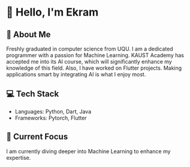 
# 👋 Hello, I'm Ekram

## 🚀 About Me
Freshly graduated in computer science from UQU. I am a dedicated programmer with a passion for Machine Learning. KAUST Academy has accepted me into its AI course, which will significantly enhance my knowledge of this field. Also, I have worked on Flutter projects. Making applications smart by integrating AI is what I enjoy most.

## 💻 Tech Stack
- Languages: Python, Dart, Java
- Frameworks: Pytorch, Flutter

## 🌱 Current Focus
I am currently diving deeper into Machine Learning to enhance my expertise. 


<!--
**Ekram-20/Ekram-20** is a ✨ _special_ ✨ repository because its `README.md` (this file) appears on your GitHub profile.

Here are some ideas to get you started:

- 🔭 I’m currently working on ...
- 🌱 I’m currently learning ...
- 👯 I’m looking to collaborate on ...
- 🤔 I’m looking for help with ...
- 💬 Ask me about ...
- 📫 How to reach me: ...
- 😄 Pronouns: ...
- ⚡ Fun fact: ...

## 🌐 Connect with Me
- [email](mailto:ekramferasj@gmail.com)
- [LinkedIn](https://www.linkedin.com/in/ekram-feras/)
- [Twitter](https://twitter.com/Ekram_j)

## 🔭 Current Learning


-->

